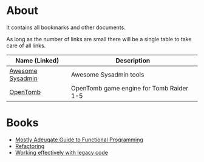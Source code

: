 # About
It contains all bookmarks and other documents.

As long as the number of links are small there will be a single table to take care of all links.

| Name (Linked)                                                        | Description                              |
|----------------------------------------------------------------------|------------------------------------------|
| [Awesome Sysadmin](https://github.com/awesome-foss/awesome-sysadmin) | Awesome Sysadmin tools                   |
| [OpenTomb](https://github.com/opentomb/OpenTomb)                     | OpenTomb game engine for Tomb Raider 1-5 |

# Books

- [Mostly Adeuqate Guide to Functional Programming](https://github.com/MostlyAdequate/mostly-adequate-guide)
- [Refactoring](https://www.goodreads.com/book/show/44936.Refactoring)
- [Working effectively with legacy code](https://www.goodreads.com/en/book/show/44919.Working_Effectively_with_Legacy_Code)
